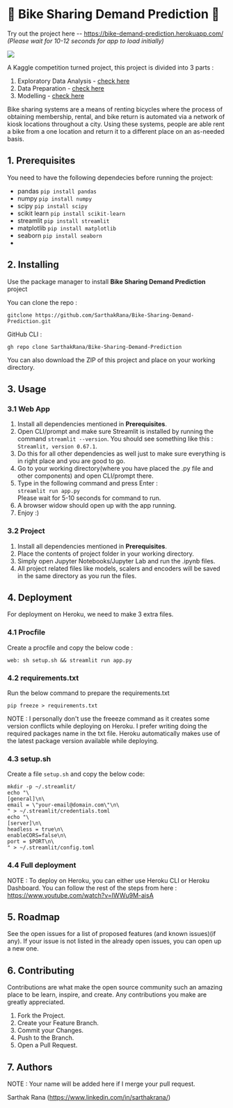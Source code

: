 # 🚴 Bike Sharing Demand Prediction 🚴

Try out the project here -- https://bike-demand-prediction.herokuapp.com/
<br>
*(Please wait for 10-12 seconds for app to load initially)*

![](https://knowledge.wharton.upenn.edu/wp-content/uploads/2017/09/092817_chinabikeshare.jpg)

A Kaggle competition turned project, this project is divided into 3 parts :

1. Exploratory Data Analysis - [check here](https://nbviewer.jupyter.org/github/SarthakRana/Bike-Sharing-Demand-Prediction/blob/master/bike_sharing_EDA_Part1.ipynb)<br>
2. Data Preparation - [check here](https://nbviewer.jupyter.org/github/SarthakRana/Bike-Sharing-Demand-Prediction/blob/master/bike_sharing_data_preparation_Part2.ipynb)<br>
3. Modelling - [check here](https://nbviewer.jupyter.org/github/SarthakRana/Bike-Sharing-Demand-Prediction/blob/master/bike_sharing_modelling_Part3.ipynb)<br>

Bike sharing systems are a means of renting bicycles where the process of obtaining membership, rental, and bike return is automated via a network of kiosk locations 
throughout a city. Using these systems, people are able rent a bike from a one location and return it to a different place on an as-needed basis.

## 1. Prerequisites

You need to have the following dependecies before running the project:

- pandas `pip install pandas`
- numpy `pip install numpy`
- scipy `pip install scipy`
- scikit learn `pip install scikit-learn`
- streamlit `pip install streamlit`
- matplotlib `pip install matplotlib`
- seaborn `pip install seaborn`
-

## 2. Installing

Use the package manager to install __Bike Sharing Demand Prediction__ project

You can clone the repo :
```
gitclone https://github.com/SarthakRana/Bike-Sharing-Demand-Prediction.git
```

GitHub CLI :
```
gh repo clone SarthakRana/Bike-Sharing-Demand-Prediction
```

You can also download the ZIP of this project and place on your working directory.

## 3. Usage

### 3.1 Web App

1. Install all dependencies mentioned in __Prerequisites__.
2. Open CLI/prompt and make sure Streamlit is installed by running the command `streamlit --version`. You should see something like this : `Streamlit, version 0.67.1`.
3. Do this for all other dependencies as well just to make sure everything is in right place and you are good to go.
4. Go to your working directory(where you have placed the .py file and other components) and open CLI/prompt there.
5. Type in the following command and press Enter :<br>
   `streamlit run app.py`<br>
   Please wait for 5-10 seconds for command to run.
6. A browser widow should open up with the app running.
7. Enjoy :)

### 3.2 Project

1. Install all dependencies mentioned in __Prerequisites__.
2. Place the contents of project folder in your working directory.
3. Simply open Jupyter Notebooks/Jupyter Lab and run the .ipynb files.
4. All project related files like models, scalers and encoders will be saved in the same directory as you run the files.

## 4. Deployment

For deployment on Heroku, we need to make 3 extra files.

### 4.1 Procfile

Create a procfile and copy the below code :
```
web: sh setup.sh && streamlit run app.py
```
### 4.2 requirements.txt

Run the below command to prepare the requirements.txt

```
pip freeze > requirements.txt
```

NOTE : I personally don't use the freeeze command as it creates some version conflicts while deploying on Heroku. I prefer writing doing the required packages name in the txt file. Heroku automatically makes use of the latest package version available while deploying.

### 4.3 setup.sh

Create a file `setup.sh` and copy the below code:

```
mkdir -p ~/.streamlit/
echo "\
[general]\n\
email = \"your-email@domain.com\"\n\
" > ~/.streamlit/credentials.toml
echo "\
[server]\n\
headless = true\n\
enableCORS=false\n\
port = $PORT\n\
" > ~/.streamlit/config.toml
```

### 4.4 Full deployment

NOTE : To deploy on Heroku, you can either use Heroku CLI or Heroku Dashboard.
You can follow the rest of the steps from here : https://www.youtube.com/watch?v=IWWu9M-aisA

## 5. Roadmap

See the open issues for a list of proposed features (and known issues)(if any).
If your issue is not listed in the already open issues, you can open up a new one.

## 6. Contributing

Contributions are what make the open source community such an amazing place to be learn, inspire, and create. Any contributions you make are greatly appreciated.

  1. Fork the Project.
  2. Create your Feature Branch.
  3. Commit your Changes.
  4. Push to the Branch.
  5. Open a Pull Request.

## 7. Authors

NOTE : Your name will be added here if I merge your pull request.

Sarthak Rana (https://www.linkedin.com/in/sarthakrana/)
